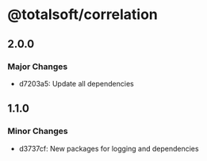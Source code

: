 # @totalsoft/correlation

## 2.0.0

### Major Changes

- d7203a5: Update all dependencies

## 1.1.0

### Minor Changes

- d3737cf: New packages for logging and dependencies
